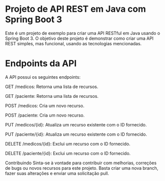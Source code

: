 # Projeto de API REST em Java com Spring Boot 3

Este é um projeto de exemplo para criar uma API RESTful em Java usando o Spring Boot 3. O objetivo deste projeto é demonstrar como criar uma API REST simples, mas funcional, usando as tecnologias mencionadas.

# Endpoints da API
A API possui os seguintes endpoints:

GET /medicos: Retorna uma lista de recursos.

GET /paciente: Retorna uma lista de recursos.

POST /medicos: Cria um novo recurso.

POST /paciente: Cria um novo recurso.

PUT /medicos/{id}: Atualiza um recurso existente com o ID fornecido.

PUT /paciente/{id}: Atualiza um recurso existente com o ID fornecido.

DELETE /medicos/{id}: Exclui um recurso com o ID fornecido.

DELETE /paciente/{id}: Exclui um recurso com o ID fornecido.

Contribuindo
Sinta-se à vontade para contribuir com melhorias, correções de bugs ou novos recursos para este projeto. Basta criar uma nova branch, fazer suas alterações e enviar uma solicitação pull.
